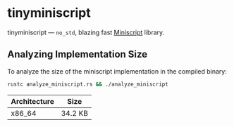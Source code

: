 # tinyminiscript

tinyminiscript — `no_std`, blazing fast [Miniscript](https://bitcoin.sipa.be/miniscript/) library.

## Analyzing Implementation Size

To analyze the size of the miniscript implementation in the compiled binary:

```bash
rustc analyze_miniscript.rs && ./analyze_miniscript
```

| Architecture | Size    |
| ------------ | ------- |
| x86_64       | 34.2 KB |